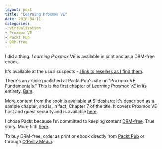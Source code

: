 ```yaml
---
layout: post
title: "Learning Proxmox VE"
date: 2016-04-11
categories:
- virtualization
- Proxmox VE
- Packt Pub
- DRM-free
---
```


I did a thing. *Learning Proxmox VE* is available in print and as a DRM-free ebook.

It's available at the usual suspects - [I link to resellers as I find them](http://learningproxmoxve.org/tagged/find-the-book).

There's an article published at Packt Pub's site on "Proxmox VE Fundamentals." This is the first chapter of *Learning Proxmox VE* in its entirety. [Bam](https://www.packtpub.com/books/content/proxmox-ve-fundamentals).

More content from the book is available at Slideshare; it's described as a sample chapter, and is, in fact, Chapter 7 of the title. It covers Proxmox VE host and guest security and is available [here](http://www.slideshare.net/PacktPub/learning-proxmox-ve-sample-chapter).

I chose Packt because I'm committed to keeping content [DRM-free](http://www.defectivebydesign.org/what_is_drm_digital_restrictions_management). True story. More filth [here](https://www.packtpub.com/books/info/authors/rik-goldman).

To buy DRM-free, order as print or ebook directly from [Packt Pub](https://www.packtpub.com/virtualization-and-cloud/learning-proxmox-ve) or through [O'Reilly Media](http://shop.oreilly.com/product/9781783981786.do).
